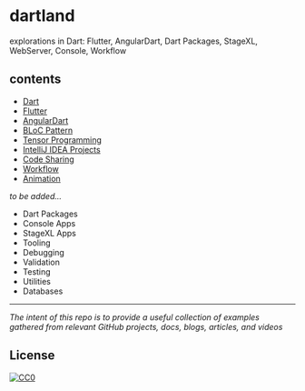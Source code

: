 # dartland
explorations in Dart: Flutter, AngularDart, Dart Packages, StageXL, WebServer, Console, Workflow

## contents
- [Dart](dart)
- [Flutter](flutter)
- [AngularDart](angular-dart)
- [BLoC Pattern](bloc)
- [Tensor Programming](tensor)
- [IntelliJ IDEA Projects](intellij-projects)
- [Code Sharing](code-sharing)
- [Workflow](workflow)
- [Animation](animation)

_to be added..._
- Dart Packages
- Console Apps
- StageXL Apps
- Tooling
- Debugging
- Validation
- Testing
- Utilities
- Databases

---
_The intent of this repo is to provide a useful collection of examples gathered from relevant GitHub projects, docs, blogs, articles, and videos_

## License
[![CC0](https://i.creativecommons.org/p/zero/1.0/88x31.png)](https://creativecommons.org/publicdomain/zero/1.0/)
